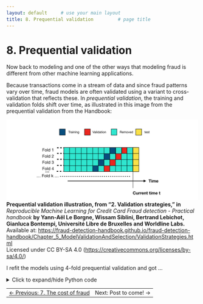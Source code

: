 ```yaml
---
layout: default     # use your main layout
title: 8. Prequential validation         # page title
---
```


# 8. Prequential validation

Now back to modeling and one of the other ways that modeling fraud is different from other machine learning applications.

Because transactions come in a stream of data and since fraud patterns vary over time, fraud models are often 
validated using a variant to cross-validation that reflects these. In *prequential validation*, the training and validation 
folds shift over time, as illustrated in this image from the 
prequential validation from the Handbook:


![prequential-image-fraud-detection-handbook](./images/prequential-image-fraud-detection-handbook.png)
**Prequential validation illustration, from “2. Validation strategies,” in** *Reproducible Machine Learning for Credit Card Fraud detection - Practical handbook* **by Yann-Aël Le Borgne, Wissam Siblini, Bertrand Lebichot, Gianluca Bontempi, Université Libre de Bruxelles and Worldline Labs.**  
Available at: https://fraud-detection-handbook.github.io/fraud-detection-handbook/Chapter_5_ModelValidationAndSelection/ValidationStrategies.html  
Licensed under CC BY-SA 4.0 (https://creativecommons.org/licenses/by-sa/4.0/)

I refit the models using 4-fold prequential validation and got ...

<details>
<summary>Click to expand/hide Python code</summary>

<pre> ```python

``` </pre>
</details>

<table width="100%">
  <tr>
    <td align="left">
      <a href="/7-the-cost-of-fraud-to-the-card-issuer.html">← Previous: 7. The cost of fraud</a>
    </td>
    <td align="right">
      Next: Post to come! →</a>
    </td>
  </tr>
</table>

